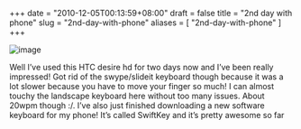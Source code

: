 +++
date = "2010-12-05T00:13:59+08:00"
draft = false
title = "2nd day with phone"
slug = "2nd-day-with-phone"
aliases = [
	"2nd-day-with-phone"
]
+++

![image](/travel-blog/images/2010/12/wpid-1291479205199.jpg)

Well I’ve used this HTC desire hd for two days now and I’ve been really impressed! Got rid of the swype/slideit keyboard though because it was a lot slower because you have to move your finger so much! I can almost touchy the landscape keyboard here without too many issues. About 20wpm though :/. I’ve also just finished downloading a new software keyboard for my phone! It’s called SwiftKey and it’s pretty awesome so far


